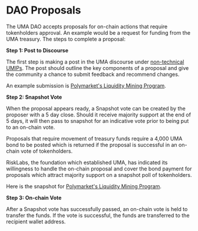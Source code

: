 # DAO Proposals

The UMA DAO accepts proposals for on-chain actions that require tokenholders approval. An example would be a request for funding from the UMA treasury. The steps to complete a proposal:

**Step 1: Post to Discourse**

The first step is making a post in the UMA discourse under [non-technical UMIPs](https://discourse.umaproject.org/c/uma-protocol/non-technical-umips/41). The post should outline the key components of a proposal and give the community a chance to submit feedback and recommend changes.

An example submission is [Polymarket's Liquidity Mining Program](https://discourse.umaproject.org/t/revised-funding-request-for-liquidity-mining-program-extension-from-polymarket/1716).

**Step 2: Snapshot Vote**

When the proposal appears ready, a Snapshot vote can be created by the proposer with a 5 day close. Should it receive majority support at the end of 5 days, it will then pass to snapshot for an indicative vote prior to being put to an on-chain vote.

Proposals that require movement of treasury funds require a 4,000 UMA bond to be posted which is returned if the proposal is successful in an on-chain vote of tokenholders.

RiskLabs, the foundation which established UMA, has indicated its willingness to handle the on-chain proposal and cover the bond payment for proposals which attract majority support on a snapshot poll of tokenholders.

Here is the snapshot for [Polymarket's Liquidity Mining Program](https://discourse.umaproject.org/t/revised-funding-request-for-liquidity-mining-program-extension-from-polymarket/1716).

**Step 3: On-chain Vote**

After a Snapshot vote has successfully passed, an on-chain vote is held to transfer the funds. If the vote is successful, the funds are transferred to the recipient wallet address.
